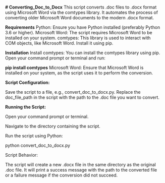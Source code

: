 **# Converting_Doc_to_Docx**
This script converts .doc files to .docx format using Microsoft Word via the comtypes library. It automates the process of converting older Microsoft Word documents to the modern .docx format.

**Requirements**
Python: Ensure you have Python installed (preferably Python 3.6 or higher).
Microsoft Word: The script requires Microsoft Word to be installed on your system.
comtypes: This library is used to interact with COM objects, like Microsoft Word. Install it using pip.

**Installation**
Install comtypes: You can install the comtypes library using pip. Open your command prompt or terminal and run:

**pip install comtypes**
Microsoft Word: Ensure that Microsoft Word is installed on your system, as the script uses it to perform the conversion.


**Script Configuration:**

Save the script to a file, e.g., convert_doc_to_docx.py.
Replace the doc_file_path in the script with the path to the .doc file you want to convert.

**Running the Script:**

Open your command prompt or terminal.

Navigate to the directory containing the script.

Run the script using Python:

python convert_doc_to_docx.py

Script Behavior:

The script will create a new .docx file in the same directory as the original .doc file.
It will print a success message with the path to the converted file or a failure message if the conversion did not succeed.

